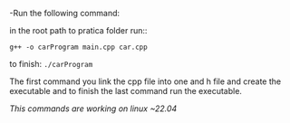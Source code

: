 -Run the following command:

in the root path to pratica folder run::

`g++ -o carProgram main.cpp car.cpp`

to finish:
`./carProgram`

The first command you link the cpp file into one and h file and create the executable
and to finish the last command run the executable.

*This commands are working on linux ~22.04*